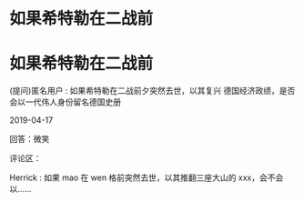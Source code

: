 # 如果希特勒在二战前

# 如果希特勒在二战前

(提问)匿名用户 : 如果希特勒在二战前夕突然去世，以其复兴 德国经济政绩，是否会以一代伟人身份留名德国史册

2019-04-17

回答：微笑

评论区：

Herrick : 如果 mao 在 wen 格前突然去世，以其推翻三座大山的 xxx，会不会以……